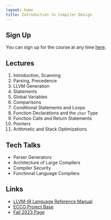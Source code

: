```yaml
---
layout: home
title: Introduction to Compiler Design
---
```


## Sign Up

You can sign up for the course at any time [here]({{site.url}}/signup/).

## Lectures

1. Introduction, Scanning
2. Parsing, Precedence
3. LLVM Generation
4. Statements
5. Global Variables
6. Comparisons
7. Conditional Statements and Loops
8. Function Declarations and the `char` Type
9. Function Calls and Return Statements
10. Pointers
11. Arithmetic and Stack Optimizations

## Tech Talks

- Parser Generators
- Architecture of Large Compilers
- Compiler Security
- Functional Language Compilers

## Links

- [LLVM-IR Language Reference Manual](https://llvm.org/docs/LangRef.html)
- [ECCO Project Base](https://github.com/CharlesAverill/ECCO)
- [Fall 2023 Page](https://seashell.charles.systems/teaching/ICD)
